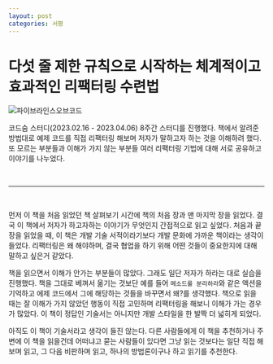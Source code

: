 ```yaml
---
layout: post
categories: 서평
---
```


# 다섯 줄 제한 규칙으로 시작하는 체계적이고 효과적인 리팩터링 수련법

![파이브라인스오브코드](http://image.yes24.com/goods/116904325/L) 

코드숨 스터디(2023.02.16 - 2023.04.06) 8주간 스터디를 진행했다. 
책에서 알려준 방법대로 예제 코드를 직접 리팩터링 해보며 저자가 말하고자 하는 것을 이해하려 했다. 또 모르는 부분들과 이해가 가지 않는 부분들 여러 리팩터링 기법에 대해 서로 공유하고 이야기를 나누었다. 

<br>

***

<br>

먼저 이 책을 처음 읽었던 책 살펴보기 시간에 책의 처음 장과 맨 마지막 장을 읽었다. 결국 이 책에서 저자가 하고자하는 이야기가 무엇인지 간접적으로 읽고 싶었다. 처음과 끝 장을 읽었을 때, 이 책은 개발 기술 서적이라기보다 개발 문화에 가까운 책이라는 생각이 들었다. 리팩터링은 왜 해야하며, 결국 협업을 하기 위해 어떤 것들이 중요한지에 대해 말하고 싶은거 같았다. 

책을 읽으면서 이해가 안가는 부분들이 많았다. 그래도 일단 저자가 하라는 대로 실습을 진행했다. 책을 그대로 베껴서 옮기는 것보단 예를 들어 `메소드를 분리하라`와 같은 액션을 기억하고 에제 코드에서 그에 해당하는 것들을 바꾸면서 왜?를 생각했다. 책으로 읽을 때는 잘 이해가 가지 않았던 행동이 직접 고민하며 리팩터링을 해보니 이해가 가는 경우가 많았다. 이 책이 정답인 기술서는 아니지만 개발 스타일을 한 발짝 더 넓히게 되었다. 

아직도 이 책이 기술서라고 생각이 들진 않는다. 다른 사람들에게 이 책을 추천하거나 주변에 이 책을 읽을건데 어떠냐고 묻는 사람들이 있다면 그냥 읽는 것보다는 일단 직접 해보며 읽고, 그 다음 비판하며 읽고, 하나의 방법론이구나 하고 읽기를 추천한다.  
